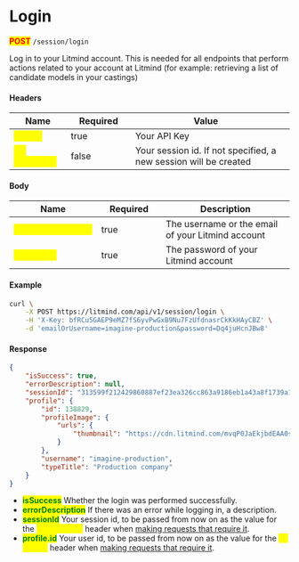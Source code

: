 # Login

<mark style="color:red;">**POST**</mark> `/session/login`

Log in to your Litmind account. This is needed for all endpoints that perform actions related to your account at Litmind (for example: retrieving a list of candidate models in your castings)

#### Headers

<table><thead><tr><th>Name</th><th width="100" data-type="checkbox">Required</th><th>Value</th><th data-hidden></th></tr></thead><tbody><tr><td><mark style="color:yellow;"><strong>X-Key</strong></mark></td><td>true</td><td>Your API Key</td><td></td></tr><tr><td><mark style="color:yellow;"><strong>X-SessionId</strong></mark></td><td>false</td><td>Your session id. If not specified, a new session will be created</td><td></td></tr></tbody></table>

#### Body

<table><thead><tr><th>Name</th><th width="100" data-type="checkbox">Required</th><th>Description</th></tr></thead><tbody><tr><td><mark style="color:yellow;"><strong>emailOrUsername</strong></mark></td><td>true</td><td>The username or the email of your Litmind account</td></tr><tr><td><mark style="color:yellow;"><strong>password</strong></mark></td><td>true</td><td>The password of your Litmind account</td></tr></tbody></table>

#### Example

```bash
curl \
    -X POST https://litmind.com/api/v1/session/login \
    -H 'X-Key: bfRCu5GAEP9eMZ7fS6yvPwGxB9Nu7FzUfdnasrCkKkHAyCBZ' \
    -d 'emailOrUsername=imagine-production&password=Dq4juHcnJBw8'
```

#### Response

```json
{
    "isSuccess": true,
    "errorDescription": null,
    "sessionId": "313599f212429860887ef23ea326cc863a9186eb1a43a8f1739a1815ebe2a588",
    "profile": {
        "id": 138829,
        "profileImage": {
            "urls": {
                "thumbnail": "https://cdn.litmind.com/mvqP0JaEkjbdEAA0sTPHwY9vAjsNDSAd.UserLogoSingleImage.193978.profile_non_retina.jpg",
            }
        },
        "username": "imagine-production",
        "typeTitle": "Production company"
    }
}
```

* <mark style="color:green;">**isSuccess**</mark> Whether the login was performed successfully.
* <mark style="color:green;">**errorDescription**</mark> If there was an error while logging in, a description.
* <mark style="color:green;">**sessionId**</mark> Your session id, to be passed from now on as the value for the <mark style="color:yellow;">**X-SessionId**</mark> header when [making requests that require it](../../connecting/quickstart.md).
* <mark style="color:green;">**profile.id**</mark> Your user id, to be passed from now on as the value for the <mark style="color:yellow;">**X-UserId**</mark> header when [making requests that require it](../../connecting/quickstart.md).

